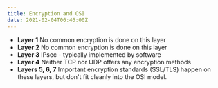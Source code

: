 ```yaml
---
title: Encryption and OSI
date: 2021-02-04T06:46:00Z
---
```

* **Layer 1**					No common encryption is done on this layer
* **Layer 2**					No common encryption is done on this layer	
* **Layer 3**					IPsec - typically implemented by software
* **Layer 4**					Neither TCP nor UDP offers any encryption methods
* **Layers 5, 6, 7**	Important encryption standards (SSL/TLS) happen on these
											layers, but don't fit cleanly into the OSI model.
